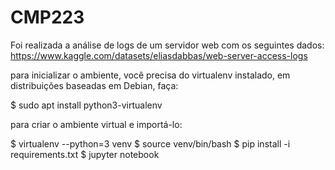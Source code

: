# CMP223

Foi realizada a análise de logs de um servidor web com os seguintes dados: https://www.kaggle.com/datasets/eliasdabbas/web-server-access-logs

para inicializar o ambiente, você precisa do virtualenv instalado, em distribuições baseadas em Debian, faça:

$ sudo apt install python3-virtualenv

para criar o ambiente virtual e importá-lo:

$ virtualenv --python=3 venv
$ source venv/bin/bash
$ pip install -i requirements.txt
$ jupyter notebook


